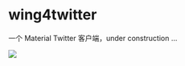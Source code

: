 # wing4twitter
一个 Material Twitter 客户端，under construction ...

![](http://yczim.qiniudn.com/works/wing.png)
